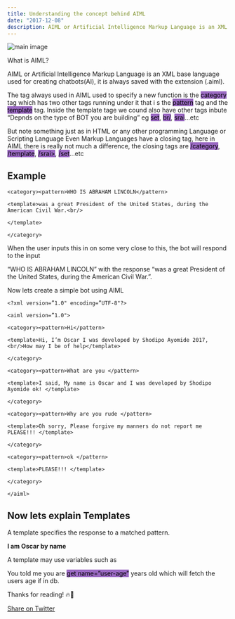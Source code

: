 ```yaml
---
title: Understanding the concept behind AIML
date: "2017-12-08"
description: AIML or Artificial Intelligence Markup Language is an XML base language used for creating chatbots(AI), it is always saved with the extension (.aiml).
---
```


![main image](https://res.cloudinary.com/developerayo/image/upload/v1551555821/aiml.png)

What is AIML?

AIML or Artificial Intelligence Markup Language is an XML base language used for creating chatbots(AI), it is always saved with the extension (.aiml).

The tag always used in AIML used to specify a new function is the <mark style="background-color: #9a69c2;">category</mark> tag which has two other tags running under it that i s the <mark style="background-color: #9a69c2;">pattern</mark> tag and the <mark style="background-color: #9a69c2;">template</mark> tag. Inside the template tage we cound also have other tags inbute “Depnds on the type of BOT you are building” eg <mark style="background-color: #9a69c2;">set</mark>, <mark style="background-color: #9a69c2;">br/</mark>, <mark style="background-color: #9a69c2;">srai</mark>…etc

But note something just as in HTML or any other programming Language or Scripting Language Even Markup Languages have a closing tag, here in AIML there is really not much a difference, the closing tags are <mark style="background-color: #9a69c2;">/category</mark>, <mark style="background-color: #9a69c2;">/template</mark>, <mark style="background-color: #9a69c2;">/srai></mark>, <mark style="background-color: #9a69c2;">/set</mark>…etc


## Example

```AIML
<category><pattern>WHO IS ABRAHAM LINCOLN</pattern>

<template>was a great President of the United States, during the American Civil War.<br/>

</template>

</category>
```
When the user inputs this in on some very close to this, the bot will respond to the input

“WHO IS ABRAHAM LINCOLN” with the response “was a great President of the United States, during the American Civil War.”.

Now lets create a simple bot using AIML

```AIML
<?xml version=”1.0" encoding=”UTF-8"?>

<aiml version=”1.0">

<category><pattern>Hi</pattern>

<template>Hi, I’m Oscar I was developed by Shodipo Ayomide 2017, <br/>How may I be of help</template>

</category>

<category><pattern>What are you </pattern>

<template>I said, My name is Oscar and I was developed by Shodipo Ayomide ok! </template>

</category>

<category><pattern>Why are you rude </pattern>

<template>Oh sorry, Please forgive my manners do not report me PLEASE!!! </template>

</category>

<category><pattern>ok </pattern>

<template>PLEASE!!! </template>

</category>

</aiml>
```
## Now lets explain Templates

A template specifies the response to a matched pattern.

**I am Oscar by name**

A template may use variables such as

You told me you are <mark style="background-color: #9a69c2;">get name=”user-age”</mark> years old
which will fetch the users age if in db.

Thanks for reading! 🔥🚀 </br>

<a href="https://twitter.com/share?ref_src=twsrc%5Etfw" class="twitter-share-button" data-via="developerayo" data-hashtags="developerayo" data-related="" data-show-count="false">Share on Twitter</a><script async src="https://platform.twitter.com/widgets.js" charset="utf-8"></script>
